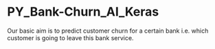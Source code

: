 # PY_Bank-Churn_AI_Keras
Our basic aim is to predict customer churn for a certain bank i.e. which customer is going to leave this bank service. 
